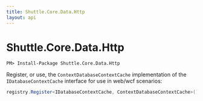```yaml
---
title: Shuttle.Core.Data.Http
layout: api
---
```

# Shuttle.Core.Data.Http

```
PM> Install-Package Shuttle.Core.Data.Http
```

Register, or use, the `ContextDatabaseContextCache` implementation of the `IDatabaseContextCache` interface for use in web/wcf scenarios:

``` c#
registry.Register<IDatabaseContextCache, ContextDatabaseContextCache>();
```
